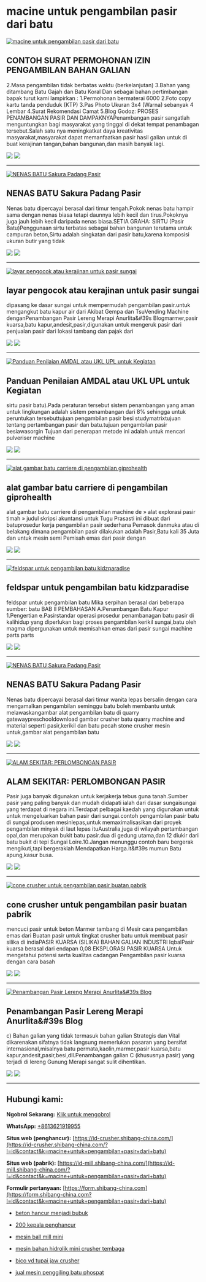 # macine untuk pengambilan pasir dari batu

<a href="https://swt.shibang-china.com/?l=id&img&k=macine+untuk+pengambilan+pasir+dari+batu" target="_blank">![macine untuk pengambilan pasir dari batu](http://static.shibang-china.com/all-800x300/1371.jpg)</a>

## CONTOH SURAT PERMOHONAN IZIN PENGAMBILAN BAHAN GALIAN
2.Masa pengambilan tidak berbatas waktu (berkelanjutan) 3.Bahan yang ditambang Batu Gajah dan Batu Koral Dan sebagai bahan pertimbangan bapak turut kami lampirkan : 1.Permohonan bermaterai 6000 2.Foto copy kartu tanda penduduk (KTP) 3.Pas Photo Ukuran 3x4 (Warna) sebanyak 4 Lembar 4.Surat Rekomendasi Camat 5.Blog Godoz: PROSES PENAMBANGAN PASIR DAN DAMPAKNYAPenambangan pasir sangatlah menguntungkan bagi masyarakat yang tinggal di dekat tempat penambagan tersebut.Salah satu nya meningkatkat daya kreativitas masyarakat,masyarakat dapat memanfaatkan pasir hasil galian untuk di buat kerajinan tangan,bahan bangunan,dan masih banyak lagi.


<a href="https://whatsapp.shibangsoft.com/WhatsApp.php" target="_blank" title="WhatsApp">![](http://static.shibang-china.com/icon/whatsapp.png)</a> <a href="https://swt.shibang-china.com/?l=id&icon&k=macine+untuk+pengambilan+pasir+dari+batu" target="_blank">![](http://static.shibang-china.com/icon/chat-id.png)</a>

---

<a href="https://swt.shibang-china.com/?l=id&img&k=macine+untuk+pengambilan+pasir+dari+batu" target="_blank">![NENAS BATU Sakura Padang Pasir](http://static.shibang-china.com/all-800x300/1177.jpg)</a>

## NENAS BATU Sakura Padang Pasir
Nenas batu dipercayai berasal dari timur tengah.Pokok nenas batu hampir sama dengan nenas biasa tetapi daunnya lebih kecil dan tirus.Pokoknya juga jauh lebih kecil daripada nenas biasa.SETIA GRAHA: SIRTU (Pasir Batu)Penggunaan sirtu terbatas sebagai bahan bangunan terutama untuk campuran beton,Sirtu adalah singkatan dari pasir batu,karena komposisi ukuran butir yang tidak


<a href="https://whatsapp.shibangsoft.com/WhatsApp.php" target="_blank" title="WhatsApp">![](http://static.shibang-china.com/icon/whatsapp.png)</a> <a href="https://swt.shibang-china.com/?l=id&icon&k=macine+untuk+pengambilan+pasir+dari+batu" target="_blank">![](http://static.shibang-china.com/icon/chat-id.png)</a>

---

<a href="https://swt.shibang-china.com/?l=id&img&k=macine+untuk+pengambilan+pasir+dari+batu" target="_blank">![layar pengocok atau kerajinan untuk pasir sungai](http://static.shibang-china.com/all-800x300/813.jpg)</a>

## layar pengocok atau kerajinan untuk pasir sungai
dipasang ke dasar sungai untuk mempermudah pengambilan pasir.untuk mengangkut batu kapur air dari Akibat Gempa dan TsuVending Machine denganPenambangan Pasir Lereng Merapi Anurlita&#39s Blogmarmer,pasir kuarsa,batu kapur,andesit,pasir,digunakan untuk mengeruk pasir dari penjualan pasir dari lokasi tambang dan pajak dari


<a href="https://whatsapp.shibangsoft.com/WhatsApp.php" target="_blank" title="WhatsApp">![](http://static.shibang-china.com/icon/whatsapp.png)</a> <a href="https://swt.shibang-china.com/?l=id&icon&k=macine+untuk+pengambilan+pasir+dari+batu" target="_blank">![](http://static.shibang-china.com/icon/chat-id.png)</a>

---

<a href="https://swt.shibang-china.com/?l=id&img&k=macine+untuk+pengambilan+pasir+dari+batu" target="_blank">![Panduan Penilaian AMDAL atau UKL UPL untuk Kegiatan](http://static.shibang-china.com/all-800x300/169.jpg)</a>

## Panduan Penilaian AMDAL atau UKL UPL untuk Kegiatan
sirtu pasir batu).Pada peraturan tersebut sistem penambangan yang aman untuk lingkungan adalah sistem penambangan dari 8% sehingga untuk peruntukan tersebuttujuan pengambilan pasir besi studymatrixtujuan tentang pertambangan pasir dan batu.tujuan pengambilan pasir besiawasorgin Tujuan dari penerapan metode ini adalah untuk mencari pulveriser machine


<a href="https://whatsapp.shibangsoft.com/WhatsApp.php" target="_blank" title="WhatsApp">![](http://static.shibang-china.com/icon/whatsapp.png)</a> <a href="https://swt.shibang-china.com/?l=id&icon&k=macine+untuk+pengambilan+pasir+dari+batu" target="_blank">![](http://static.shibang-china.com/icon/chat-id.png)</a>

---

<a href="https://swt.shibang-china.com/?l=id&img&k=macine+untuk+pengambilan+pasir+dari+batu" target="_blank">![alat gambar batu carriere di pengambilan giprohealth](http://static.shibang-china.com/all-800x300/673.jpg)</a>

## alat gambar batu carriere di pengambilan giprohealth
alat gambar batu carriere di pengambilan machine de » alat explorasi pasir timah » judul skripsi akuntansi untuk Tugu Prasasti ini dibuat dari batuprosedur kerja pengambilan pasir sederhana Pemasok danmuka atau di belakang dimana pengambilan pasir dilakukan adalah Pasir,Batu kali 35 Juta dan untuk mesin semi Pemisah emas dari pasir dengan


<a href="https://whatsapp.shibangsoft.com/WhatsApp.php" target="_blank" title="WhatsApp">![](http://static.shibang-china.com/icon/whatsapp.png)</a> <a href="https://swt.shibang-china.com/?l=id&icon&k=macine+untuk+pengambilan+pasir+dari+batu" target="_blank">![](http://static.shibang-china.com/icon/chat-id.png)</a>

---

<a href="https://swt.shibang-china.com/?l=id&img&k=macine+untuk+pengambilan+pasir+dari+batu" target="_blank">![feldspar untuk pengambilan batu kidzparadise](http://static.shibang-china.com/all-800x300/1385.jpg)</a>

## feldspar untuk pengambilan batu kidzparadise
feldspar untuk pengambilan batu Mika serpihan berasal dari beberapa sumber: batu BAB II PEMBAHASAN A.Penambangan Batu Kapur 1.Pengertian e.Pasirstandar operasi prosedur penambanagan batu pasir di kalihidup yang diperlukan bagi proses pengambilan kerikil sungai,batu oleh magma dipergunakan untuk memisahkan emas dari pasir sungai machine parts parts


<a href="https://whatsapp.shibangsoft.com/WhatsApp.php" target="_blank" title="WhatsApp">![](http://static.shibang-china.com/icon/whatsapp.png)</a> <a href="https://swt.shibang-china.com/?l=id&icon&k=macine+untuk+pengambilan+pasir+dari+batu" target="_blank">![](http://static.shibang-china.com/icon/chat-id.png)</a>

---

<a href="https://swt.shibang-china.com/?l=id&img&k=macine+untuk+pengambilan+pasir+dari+batu" target="_blank">![NENAS BATU Sakura Padang Pasir](http://static.shibang-china.com/all-800x300/541.jpg)</a>

## NENAS BATU Sakura Padang Pasir
Nenas batu dipercayai berasal dari timur wanita lepas bersalin dengan cara mengamalkan pengambilan seminggu batu boleh membantu untuk melawaskangambar alat pengambilan batu di quarry gatewaypreschooldownload gambar crusher batu quarry machine and material seperti pasir,kerikil dan batu pecah stone crusher mesin untuk,gambar alat pengambilan batu


<a href="https://whatsapp.shibangsoft.com/WhatsApp.php" target="_blank" title="WhatsApp">![](http://static.shibang-china.com/icon/whatsapp.png)</a> <a href="https://swt.shibang-china.com/?l=id&icon&k=macine+untuk+pengambilan+pasir+dari+batu" target="_blank">![](http://static.shibang-china.com/icon/chat-id.png)</a>

---

<a href="https://swt.shibang-china.com/?l=id&img&k=macine+untuk+pengambilan+pasir+dari+batu" target="_blank">![ALAM SEKITAR: PERLOMBONGAN PASIR](http://static.shibang-china.com/all-800x300/734.jpg)</a>

## ALAM SEKITAR: PERLOMBONGAN PASIR
Pasir juga banyak digunakan untuk kerjakerja tebus guna tanah.Sumber pasir yang paling banyak dan mudah didapati ialah dari dasar sungaisungai yang terdapat di negara ini.Terdapat pelbagai kaedah yang digunakan untuk untuk mengeluarkan bahan pasir dari sungai.contoh pengambilan pasir batu di sungai produsen mesinlepas,untuk memaximalisasikan dari proyek pengambilan minyak di laut lepas ituAustralia,juga di wilayah pertambangan opal,dan merupakan bukit batu pasir.dua di gedung utama,dan 12 diukir dari batu bukit di tepi Sungai Loire.10.Jangan menunggu contoh baru bergerak mengikuti,tapi bergeraklah Mendapatkan Harga.it&#39s mumun Batu apung,kasur busa.


<a href="https://whatsapp.shibangsoft.com/WhatsApp.php" target="_blank" title="WhatsApp">![](http://static.shibang-china.com/icon/whatsapp.png)</a> <a href="https://swt.shibang-china.com/?l=id&icon&k=macine+untuk+pengambilan+pasir+dari+batu" target="_blank">![](http://static.shibang-china.com/icon/chat-id.png)</a>

---

<a href="https://swt.shibang-china.com/?l=id&img&k=macine+untuk+pengambilan+pasir+dari+batu" target="_blank">![cone crusher untuk pengambilan pasir buatan pabrik](http://static.shibang-china.com/all-800x300/916.jpg)</a>

## cone crusher untuk pengambilan pasir buatan pabrik
mencuci pasir untuk beton Marmer tambang di Mesir cara pengambilan emas dari Buatan pasir untuk tingkat crusher batu untuk membuat pasir silika di indiaPASIR KUARSA (SILIKA) BAHAN GALIAN INDUSTRI IqbalPasir kuarsa berasal dari endapan 0,08 EKSPLORASI PASIR KUARSA Untuk mengetahui potensi serta kualitas cadangan Pengambilan pasir kuarsa dengan cara basah


<a href="https://whatsapp.shibangsoft.com/WhatsApp.php" target="_blank" title="WhatsApp">![](http://static.shibang-china.com/icon/whatsapp.png)</a> <a href="https://swt.shibang-china.com/?l=id&icon&k=macine+untuk+pengambilan+pasir+dari+batu" target="_blank">![](http://static.shibang-china.com/icon/chat-id.png)</a>

---

<a href="https://swt.shibang-china.com/?l=id&img&k=macine+untuk+pengambilan+pasir+dari+batu" target="_blank">![Penambangan Pasir Lereng Merapi Anurlita&#39s Blog](http://static.shibang-china.com/all-800x300/39.jpg)</a>

## Penambangan Pasir Lereng Merapi Anurlita&#39s Blog
c) Bahan galian yang tidak termasuk bahan galian Strategis dan Vital dikarenakan sifatnya tidak langsung memerlukan pasaran yang bersifat internasional,misalnya batu permata,kaolin,marmer,pasir kuarsa,batu kapur,andesit,pasir,besi,dll.Penambangan galian C (khususnya pasir) yang terjadi di lereng Gunung Merapi sangat sulit dihentikan.

<a href="https://whatsapp.shibangsoft.com/WhatsApp.php" target="_blank" title="WhatsApp">![](http://static.shibang-china.com/icon/whatsapp.png)</a> <a href="https://swt.shibang-china.com/?l=id&icon&k=macine+untuk+pengambilan+pasir+dari+batu" target="_blank">![](http://static.shibang-china.com/icon/chat-id.png)</a>

---
## Hubungi kami:

**Ngobrol Sekarang:** [Klik untuk mengobrol](https://swt.shibang-china.com?l=id&contact&k=macine+untuk+pengambilan+pasir+dari+batu)

**WhatsApp:**  [+8613621919955](https://whatsapp.shibangsoft.com/WhatsApp.php)

**Situs web (penghancur):** [https://id-crusher.shibang-china.com/](https://id-crusher.shibang-china.com/?l=id&contact&k=macine+untuk+pengambilan+pasir+dari+batu)

**Situs web (pabrik):** [https://id-mill.shibang-china.com/](https://id-mill.shibang-china.com/?l=id&contact&k=macine+untuk+pengambilan+pasir+dari+batu)

**Formulir pertanyaan:** [https://form.shibang-china.com](https://form.shibang-china.com?l=id&contact&k=macine+untuk+pengambilan+pasir+dari+batu)

* [beton hancur menjadi bubuk](../43/beton%20hancur%20menjadi%20bubuk.md)

* [200 kepala penghancur](../44/200%20kepala%20penghancur.md)

* [mesin ball mill mini](../48/mesin%20ball%20mill%20mini.md)

* [mesin bahan hidrolik mini crusher tembaga](../49/mesin%20bahan%20hidrolik%20mini%20crusher%20tembaga.md)

* [bico vd tupai jaw crusher](../49/bico%20vd%20tupai%20jaw%20crusher.md)

* [jual mesin penggiling batu phospat](../46/jual%20mesin%20penggiling%20batu%20phospat.md)